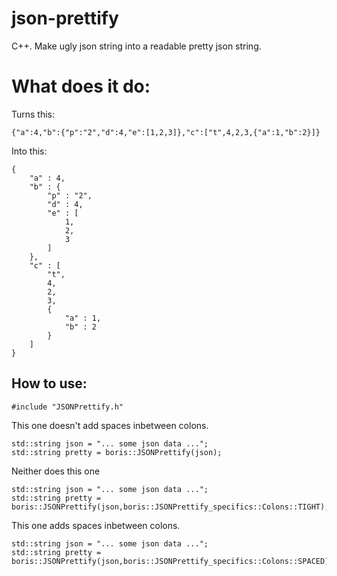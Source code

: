 # json-prettify
C++. Make ugly json string into a readable pretty json string.

# What does it do:

Turns this:
    
    {"a":4,"b":{"p":"2","d":4,"e":[1,2,3]},"c":["t",4,2,3,{"a":1,"b":2}]}
    
Into this:

    {
        "a" : 4,
        "b" : {
            "p" : "2",
            "d" : 4,
            "e" : [
                1,
                2,
                3
            ]
        },
        "c" : [
            "t",
            4,
            2,
            3,
            {
                "a" : 1,
                "b" : 2
            }
        ]
    }

## How to use:

    #include "JSONPrettify.h"
    
  This one doesn't add spaces inbetween colons.
  
    std::string json = "... some json data ...";
    std::string pretty = boris::JSONPrettify(json);
  
  Neither does this one
  
    std::string json = "... some json data ...";
    std::string pretty = boris::JSONPrettify(json,boris::JSONPrettify_specifics::Colons::TIGHT);
    
  This one adds spaces inbetween colons.
  
    std::string json = "... some json data ...";
    std::string pretty = boris::JSONPrettify(json,boris::JSONPrettify_specifics::Colons::SPACED);
